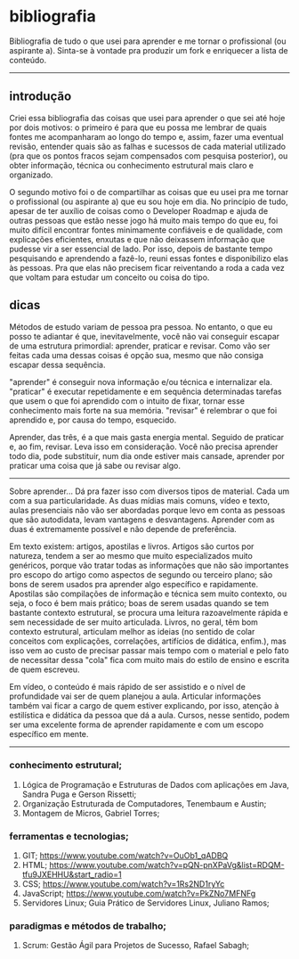# bibliografia
Bibliografia de tudo o que usei para aprender e me tornar o profissional (ou aspirante a). Sinta-se à vontade pra produzir um fork e enriquecer a lista de conteúdo.

---

## introdução
Criei essa bibliografia das coisas que usei para aprender o que sei até hoje por dois motivos: o primeiro é para que eu possa me lembrar de quais fontes me acompanharam ao longo do tempo e, assim, fazer uma eventual revisão, entender quais são as falhas e sucessos de cada material utilizado (pra que os pontos fracos sejam compensados com pesquisa posterior), ou obter informação, técnica ou conhecimento estrutural mais claro e organizado.

O segundo motivo foi o de compartilhar as coisas que eu usei pra me tornar o profissional (ou aspirante a) que eu sou hoje em dia. No princípio de tudo, apesar de ter auxílio de coisas como o Developer Roadmap e ajuda de outras pessoas que estão nesse jogo há muito mais tempo do que eu, foi muito difícil encontrar fontes minimamente confiáveis e de qualidade, com explicações eficientes, enxutas e que não deixassem informação que pudesse vir a ser essencial de lado. Por isso, depois de bastante tempo pesquisando e aprendendo a fazê-lo, reuni essas fontes e disponibilizo elas às pessoas. Pra que elas não precisem ficar reiventando a roda a cada vez que voltam para estudar um conceito ou coisa do tipo.

## dicas
Métodos de estudo variam de pessoa pra pessoa. No entanto, o que eu posso te adiantar é que, inevitavelmente, você não vai conseguir escapar de uma estrutura primordial: aprender, praticar e revisar. Como vão ser feitas cada uma dessas coisas é opção sua, mesmo que não consiga escapar dessa sequência.

"aprender" é conseguir nova informação e/ou técnica e internalizar ela. "praticar" é executar repetidamente e em sequência determinadas tarefas que usem o que foi aprendido com o intuito de fixar, tornar esse conhecimento mais forte na sua memória. "revisar" é relembrar o que foi aprendido e, por causa do tempo, esquecido.

Aprender, das três, é a que mais gasta energia mental. Seguido de praticar e, ao fim, revisar. Leva isso em consideração. Você não precisa aprender todo dia, pode substituir, num dia onde estiver mais cansade, aprender por praticar uma coisa que já sabe ou revisar algo.

---

Sobre aprender... Dá pra fazer isso com diversos tipos de material. Cada um com a sua particularidade. As duas mídias mais comuns, vídeo e texto, aulas presenciais não vão ser abordadas porque levo em conta as pessoas que são autodidata, levam vantagens e desvantagens. Aprender com as duas é extremamente possível e não depende de preferência.

Em texto existem: artigos, apostilas e livros. Artigos são curtos por natureza, tendem a ser ao mesmo que muito especializados muito genéricos, porque vão tratar todas as informações que não são importantes pro escopo do artigo como aspectos de segundo ou terceiro plano; são bons de serem usados pra aprender algo específico e rapidamente. Apostilas são compilações de informação e técnica sem muito contexto, ou seja, o foco é bem mais prático; boas de serem usadas quando se tem bastante contexto estrutural, se procura uma leitura razoavelmente rápida e sem necessidade de ser muito articulada. Livros, no geral, têm bom contexto estrutural, articulam melhor as ideias (no sentido de colar conceitos com explicações, correlações, artifícios de didática, enfim.), mas isso vem ao custo de precisar passar mais tempo com o material e pelo fato de necessitar dessa "cola" fica com muito mais do estilo de ensino e escrita de quem escreveu.

Em vídeo, o conteúdo é mais rápido de ser assistido e o nível de profundidade vai ser de quem planejou a aula. Articular informações também vai ficar a cargo de quem estiver explicando, por isso, atenção à estilística e didática da pessoa que dá a aula. Cursos, nesse sentido, podem ser uma excelente forma de aprender rapidamente e com um escopo específico em mente.

---

### conhecimento estrutural;
1. Lógica de Programação e Estruturas de Dados com  aplicações em Java, Sandra Puga e Gerson Rissetti;
2. Organização Estruturada de Computadores, Tenembaum e Austin;
3. Montagem de Micros, Gabriel Torres;

### ferramentas e tecnologias;
1. GIT; https://www.youtube.com/watch?v=OuOb1_qADBQ
2. HTML; https://www.youtube.com/watch?v=pQN-pnXPaVg&list=RDQM-tfu9JXEHHU&start_radio=1
3. CSS; https://www.youtube.com/watch?v=1Rs2ND1ryYc
4. JavaScript; https://www.youtube.com/watch?v=PkZNo7MFNFg
5. Servidores Linux; Guia Prático de Servidores Linux, Juliano Ramos;

### paradigmas e métodos de trabalho;
1. Scrum: Gestão Ágil para Projetos de Sucesso, Rafael Sabagh;
